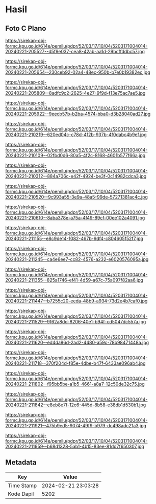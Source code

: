 # Hasil

## Foto C Plano

https://sirekap-obj-formc.kpu.go.id/614e/pemilu/pdpr/52/03/17/10/04/5203171004014-20240221-205527--d5f9e037-cea8-42ab-aa1d-29bcffddbc57.jpg

https://sirekap-obj-formc.kpu.go.id/614e/pemilu/pdpr/52/03/17/10/04/5203171004014-20240221-205654--230ceb92-02a4-48ec-950b-b7e0b19382ec.jpg

https://sirekap-obj-formc.kpu.go.id/614e/pemilu/pdpr/52/03/17/10/04/5203171004014-20240221-205809--8adfc9c2-2625-4e27-9f9d-f13e75ac7ae5.jpg

https://sirekap-obj-formc.kpu.go.id/614e/pemilu/pdpr/52/03/17/10/04/5203171004014-20240221-205922--9eecb57b-b2ba-4574-bba0-d3b28040ad27.jpg

https://sirekap-obj-formc.kpu.go.id/614e/pemilu/pdpr/52/03/17/10/04/5203171004014-20240221-210219--620ed04c-c78d-412b-937b-4f0dabc4b9ef.jpg

https://sirekap-obj-formc.kpu.go.id/614e/pemilu/pdpr/52/03/17/10/04/5203171004014-20240221-210109--02fbd0d6-80a5-4f2c-8168-4601b577f66a.jpg

https://sirekap-obj-formc.kpu.go.id/614e/pemilu/pdpr/52/03/17/10/04/5203171004014-20240221-210312--884a706c-e42f-4924-be3f-0c14982cdca3.jpg

https://sirekap-obj-formc.kpu.go.id/614e/pemilu/pdpr/52/03/17/10/04/5203171004014-20240221-210520--9c993a55-3e9a-48a5-99de-57271381ac4c.jpg

https://sirekap-obj-formc.kpu.go.id/614e/pemilu/pdpr/52/03/17/10/04/5203171004014-20240221-210610--8aba378e-a75a-4f49-89cf-00ee102a4091.jpg

https://sirekap-obj-formc.kpu.go.id/614e/pemilu/pdpr/52/03/17/10/04/5203171004014-20240221-211155--e8c9de14-1082-467b-9df4-c804605f52f7.jpg

https://sirekap-obj-formc.kpu.go.id/614e/pemilu/pdpr/52/03/17/10/04/5203171004014-20240221-211245--ca4e6ee7-cc82-4576-a232-e6020576095a.jpg

https://sirekap-obj-formc.kpu.go.id/614e/pemilu/pdpr/52/03/17/10/04/5203171004014-20240221-211355--825a1746-ef41-4d59-a67c-75a097f82aa6.jpg

https://sirekap-obj-formc.kpu.go.id/614e/pemilu/pdpr/52/03/17/10/04/5203171004014-20240221-211447--b7255c20-eeda-48b9-a934-73d2e4b7caf0.jpg

https://sirekap-obj-formc.kpu.go.id/614e/pemilu/pdpr/52/03/17/10/04/5203171004014-20240221-211529--9f62a8dd-8206-40e1-b94f-cd5047dc557a.jpg

https://sirekap-obj-formc.kpu.go.id/614e/pemilu/pdpr/52/03/17/10/04/5203171004014-20240221-211620--ed4da86d-2ad2-4480-a59c-78b98471448a.jpg

https://sirekap-obj-formc.kpu.go.id/614e/pemilu/pdpr/52/03/17/10/04/5203171004014-20240221-211718--370f204d-f85e-4dbe-b47f-6433ae096ab4.jpg

https://sirekap-obj-formc.kpu.go.id/614e/pemilu/pdpr/52/03/17/10/04/5203171004014-20240221-211802--f95bb5be-a1b5-4661-a8a7-12c50de32c75.jpg

https://sirekap-obj-formc.kpu.go.id/614e/pemilu/pdpr/52/03/17/10/04/5203171004014-20240221-211842--e8eb8e7f-12c6-445d-8b58-e38db1d530b1.jpg

https://sirekap-obj-formc.kpu.go.id/614e/pemilu/pdpr/52/03/17/10/04/5203171004014-20240221-211921--475b9ed5-9074-49f9-b979-dc498adc21a3.jpg

https://sirekap-obj-formc.kpu.go.id/614e/pemilu/pdpr/52/03/17/10/04/5203171004014-20240221-211959--b68d1328-5ab1-4b15-83ee-81dd7f650307.jpg


## Metadata

| Key        | Value               |
| ---------- | ------------------- |
| Time Stamp | 2024-02-21 23:03:28 |
| Kode Dapil | 5202                |



